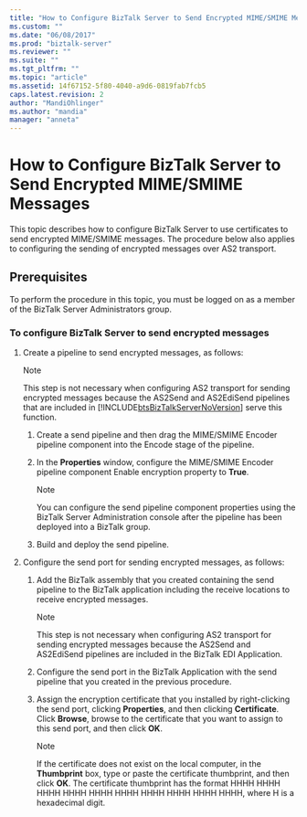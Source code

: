 ```yaml
---
title: "How to Configure BizTalk Server to Send Encrypted MIME/SMIME Messages | Microsoft Docs"
ms.custom: ""
ms.date: "06/08/2017"
ms.prod: "biztalk-server"
ms.reviewer: ""
ms.suite: ""
ms.tgt_pltfrm: ""
ms.topic: "article"
ms.assetid: 14f67152-5f80-4040-a9d6-0819fab7fcb5
caps.latest.revision: 2
author: "MandiOhlinger"
ms.author: "mandia"
manager: "anneta"
---
```

# How to Configure BizTalk Server to Send Encrypted MIME/SMIME Messages
This topic describes how to configure BizTalk Server to use certificates to send encrypted MIME/SMIME messages. The procedure below also applies to configuring the sending of encrypted messages over AS2 transport.  
  
## Prerequisites  
 To perform the procedure in this topic, you must be logged on as a member of the BizTalk Server Administrators group.  
  
### To configure BizTalk Server to send encrypted messages  
  
1. Create a pipeline to send encrypted messages, as follows:  
  
   > [!NOTE]
   >  This step is not necessary when configuring AS2 transport for sending encrypted messages because the AS2Send and AS2EdiSend pipelines that are included in [!INCLUDE[btsBizTalkServerNoVersion](../includes/btsbiztalkservernoversion-md.md)] serve this function.  
  
   1.  Create a send pipeline and then drag the MIME/SMIME Encoder pipeline component into the Encode stage of the pipeline.  
  
   2.  In the **Properties** window, configure the MIME/SMIME Encoder pipeline component Enable encryption property to **True**.  
  
       > [!NOTE]  
       >  You can configure the send pipeline component properties using the BizTalk Server Administration console after the pipeline has been deployed into a BizTalk group.  
  
   3.  Build and deploy the send pipeline.  
  
2. Configure the send port for sending encrypted messages, as follows:  
  
   1.  Add the BizTalk assembly that you created containing the send pipeline to the BizTalk application including the receive locations to receive encrypted messages.  
  
       > [!NOTE]  
       >  This step is not necessary when configuring AS2 transport for sending encrypted messages because the AS2Send and AS2EdiSend pipelines are included in the BizTalk EDI Application.  
  
   2.  Configure the send port in the BizTalk Application with the send pipeline that you created in the previous procedure.  
  
   3.  Assign the encryption certificate that you installed by right-clicking the send port, clicking **Properties**, and then clicking **Certificate**. Click **Browse**, browse to the certificate that you want to assign to this send port, and then click **OK**.  
  
       > [!NOTE]  
       >  If the certificate does not exist on the local computer, in the **Thumbprint** box, type or paste the certificate thumbprint, and then click **OK**. The certificate thumbprint has the format HHHH HHHH HHHH HHHH HHHH HHHH HHHH HHHH HHHH HHHH, where H is a hexadecimal digit.